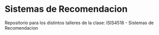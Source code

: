 # Sistemas de Recomendacion

Repositorio para los distintos talleres de la clase: ISIS4518 - Sistemas de Recomendacion
